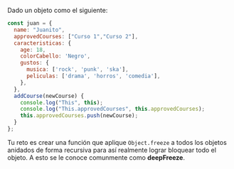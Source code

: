 Dado un objeto como el siguiente:

```js
const juan = {
  name: "Juanito",
  approvedCourses: ["Curso 1","Curso 2"],
  caracteristicas: {
    age: 18,
    colorCabello: 'Negro',
    gustos: {
      musica: ['rock', 'punk', 'ska'],
      peliculas: ['drama', 'horros', 'comedia'],
    },
  },
  addCourse(newCourse) {
    console.log("This", this);
    console.log("This.approvedCourses", this.approvedCourses);
    this.approvedCourses.push(newCourse);
  }
};
```

Tu reto es crear una función que aplique `Object.freeze` a todos los objetos anidados de forma recursiva para así realmente lograr bloquear todo el objeto. A esto se le conoce comunmente como **deepFreeze**.